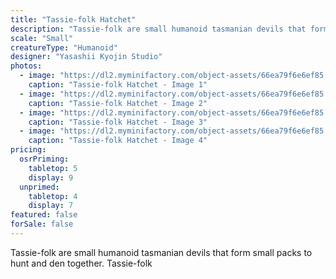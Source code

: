 ```yaml
---
title: "Tassie-folk Hatchet"
description: "Tassie-folk are small humanoid tasmanian devils that form small packs to hunt and den together. Tassie-folk"
scale: "Small"
creatureType: "Humanoid"
designer: "Yasashii Kyojin Studio"
photos:
  - image: "https://dl2.myminifactory.com/object-assets/66ea79f6e6ef85.58518472/images/720X720-Tassie-folk_01_PS.jpg"
    caption: "Tassie-folk Hatchet - Image 1"
  - image: "https://dl2.myminifactory.com/object-assets/66ea79f6e6ef85.58518472/images/720X720-Tassie-folk_01_SCALE.jpg"
    caption: "Tassie-folk Hatchet - Image 2"
  - image: "https://dl2.myminifactory.com/object-assets/66ea79f6e6ef85.58518472/images/720X720-Tassie-folk_01_B.jpg"
    caption: "Tassie-folk Hatchet - Image 3"
  - image: "https://dl2.myminifactory.com/object-assets/66ea79f6e6ef85.58518472/images/720X720-Tassie-folk_01_C.jpg"
    caption: "Tassie-folk Hatchet - Image 4"
pricing:
  osrPriming:
    tabletop: 5
    display: 9
  unprimed:
    tabletop: 4
    display: 7
featured: false
forSale: false
---
```


Tassie-folk are small humanoid tasmanian devils that form small packs to hunt and den together. Tassie-folk